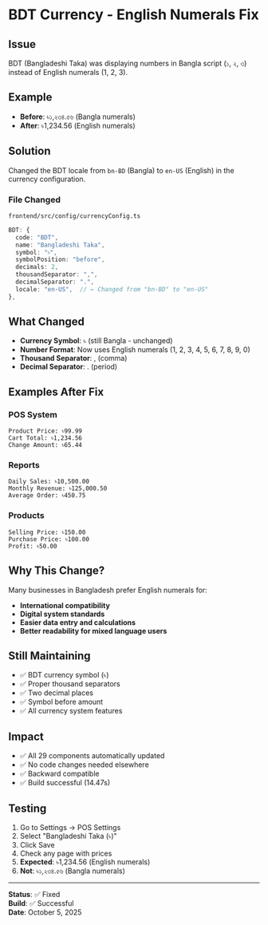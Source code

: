 # BDT Currency - English Numerals Fix

## Issue

BDT (Bangladeshi Taka) was displaying numbers in Bangla script (১, ২, ৩) instead of English numerals (1, 2, 3).

## Example

- **Before**: ৳১,২৩৪.৫৬ (Bangla numerals)
- **After**: ৳1,234.56 (English numerals)

## Solution

Changed the BDT locale from `bn-BD` (Bangla) to `en-US` (English) in the currency configuration.

### File Changed

`frontend/src/config/currencyConfig.ts`

```typescript
BDT: {
  code: "BDT",
  name: "Bangladeshi Taka",
  symbol: "৳",
  symbolPosition: "before",
  decimals: 2,
  thousandSeparator: ",",
  decimalSeparator: ".",
  locale: "en-US",  // ← Changed from "bn-BD" to "en-US"
},
```

## What Changed

- **Currency Symbol**: ৳ (still Bangla - unchanged)
- **Number Format**: Now uses English numerals (1, 2, 3, 4, 5, 6, 7, 8, 9, 0)
- **Thousand Separator**: , (comma)
- **Decimal Separator**: . (period)

## Examples After Fix

### POS System

```
Product Price: ৳99.99
Cart Total: ৳1,234.56
Change Amount: ৳65.44
```

### Reports

```
Daily Sales: ৳10,500.00
Monthly Revenue: ৳125,000.50
Average Order: ৳450.75
```

### Products

```
Selling Price: ৳150.00
Purchase Price: ৳100.00
Profit: ৳50.00
```

## Why This Change?

Many businesses in Bangladesh prefer English numerals for:

- **International compatibility**
- **Digital system standards**
- **Easier data entry and calculations**
- **Better readability for mixed language users**

## Still Maintaining

- ✅ BDT currency symbol (৳)
- ✅ Proper thousand separators
- ✅ Two decimal places
- ✅ Symbol before amount
- ✅ All currency system features

## Impact

- ✅ All 29 components automatically updated
- ✅ No code changes needed elsewhere
- ✅ Backward compatible
- ✅ Build successful (14.47s)

## Testing

1. Go to Settings → POS Settings
2. Select "Bangladeshi Taka (৳)"
3. Click Save
4. Check any page with prices
5. **Expected**: ৳1,234.56 (English numerals)
6. **Not**: ৳১,২৩৪.৫৬ (Bangla numerals)

---

**Status**: ✅ Fixed  
**Build**: ✅ Successful  
**Date**: October 5, 2025
